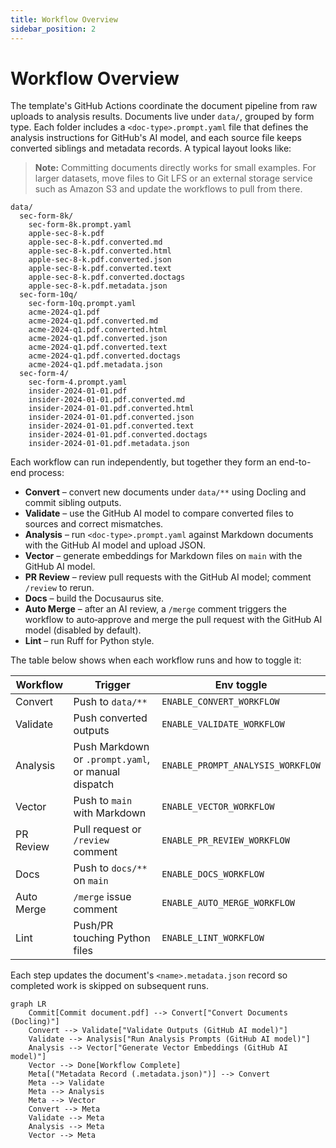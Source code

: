 ```yaml
---
title: Workflow Overview
sidebar_position: 2
---
```


# Workflow Overview

The template's GitHub Actions coordinate the document pipeline from raw uploads to analysis results. Documents live under `data/`, grouped by form type. Each folder includes a `<doc-type>.prompt.yaml` file that defines the analysis instructions for GitHub's AI model, and each source file keeps converted siblings and metadata records. A typical layout looks like:

> **Note:** Committing documents directly works for small examples. For larger datasets, move files to Git LFS or an external storage service such as Amazon S3 and update the workflows to pull from there.

```
data/
  sec-form-8k/
    sec-form-8k.prompt.yaml
    apple-sec-8-k.pdf
    apple-sec-8-k.pdf.converted.md
    apple-sec-8-k.pdf.converted.html
    apple-sec-8-k.pdf.converted.json
    apple-sec-8-k.pdf.converted.text
    apple-sec-8-k.pdf.converted.doctags
    apple-sec-8-k.pdf.metadata.json
  sec-form-10q/
    sec-form-10q.prompt.yaml
    acme-2024-q1.pdf
    acme-2024-q1.pdf.converted.md
    acme-2024-q1.pdf.converted.html
    acme-2024-q1.pdf.converted.json
    acme-2024-q1.pdf.converted.text
    acme-2024-q1.pdf.converted.doctags
    acme-2024-q1.pdf.metadata.json
  sec-form-4/
    sec-form-4.prompt.yaml
    insider-2024-01-01.pdf
    insider-2024-01-01.pdf.converted.md
    insider-2024-01-01.pdf.converted.html
    insider-2024-01-01.pdf.converted.json
    insider-2024-01-01.pdf.converted.text
    insider-2024-01-01.pdf.converted.doctags
    insider-2024-01-01.pdf.metadata.json
```

Each workflow can run independently, but together they form an end-to-end process:

- **Convert** – convert new documents under `data/**` using Docling and commit sibling outputs.
- **Validate** – use the GitHub AI model to compare converted files to sources and correct mismatches.
- **Analysis** – run `<doc-type>.prompt.yaml` against Markdown documents with the GitHub AI model and upload JSON.
- **Vector** – generate embeddings for Markdown files on `main` with the GitHub AI model.
- **PR Review** – review pull requests with the GitHub AI model; comment `/review` to rerun.
- **Docs** – build the Docusaurus site.
- **Auto Merge** – after an AI review, a `/merge` comment triggers the workflow to auto‑approve and merge the pull request with the GitHub AI model (disabled by default).
- **Lint** – run Ruff for Python style.

The table below shows when each workflow runs and how to toggle it:

| Workflow | Trigger | Env toggle |
| --- | --- | --- |
| Convert | Push to `data/**` | `ENABLE_CONVERT_WORKFLOW` |
| Validate | Push converted outputs | `ENABLE_VALIDATE_WORKFLOW` |
| Analysis | Push Markdown or `.prompt.yaml`, or manual dispatch | `ENABLE_PROMPT_ANALYSIS_WORKFLOW` |
| Vector | Push to `main` with Markdown | `ENABLE_VECTOR_WORKFLOW` |
| PR Review | Pull request or `/review` comment | `ENABLE_PR_REVIEW_WORKFLOW` |
| Docs | Push to `docs/**` on `main` | `ENABLE_DOCS_WORKFLOW` |
| Auto Merge | `/merge` issue comment | `ENABLE_AUTO_MERGE_WORKFLOW` |
| Lint | Push/PR touching Python files | `ENABLE_LINT_WORKFLOW` |

Each step updates the document's `<name>.metadata.json` record so completed work is skipped on subsequent runs.

```mermaid
graph LR
    Commit[Commit document.pdf] --> Convert["Convert Documents (Docling)"]
    Convert --> Validate["Validate Outputs (GitHub AI model)"]
    Validate --> Analysis["Run Analysis Prompts (GitHub AI model)"]
    Analysis --> Vector["Generate Vector Embeddings (GitHub AI model)"]
    Vector --> Done[Workflow Complete]
    Meta[("Metadata Record (.metadata.json)")] --> Convert
    Meta --> Validate
    Meta --> Analysis
    Meta --> Vector
    Convert --> Meta
    Validate --> Meta
    Analysis --> Meta
    Vector --> Meta
```
